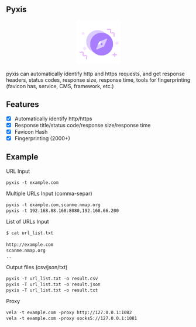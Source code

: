 ## Pyxis

<p align="center">
    <img width="120" src="image/pyxis.png"/>
<p>

pyxis can automatically identify http and https requests, and get response headers, status codes, response size, response time, tools for fingerprinting (favicon has, service, CMS, framework, etc.)

## Features

* [x] Automatically identify http/https<br/>
* [x] Response title/status code/response size/response time<br/>
* [x] Favicon Hash<br/>
* [x] Fingerprinting (2000+)<br/>

## Example

URL Input
```
pyxis -t example.com
```

Multiple URLs Input (comma-separ)
```
pyxis -t example.com,scanme.nmap.org
pyxis -t 192.168.88.168:8080,192.168.66.200
```

List of URLs Input
```
$ cat url_list.txt

http://example.com
scanme.nmap.org
..
```

Output files (csv/json/txt)
```
pyxis -T url_list.txt -o result.csv
pyxis -T url_list.txt -o result.json
pyxis -T url_list.txt -o result.txt
```

Proxy
```
vela -t example.com -proxy http://127.0.0.1:1082
vela -t example.com -proxy socks5://127.0.0.1:1081
```

<!-- ## Pyxis as a library
```golang
package main

import (
	"fmt"

	"github.com/zan8in/pyxis/pkg/pyxis"
)

func main() {
	scanner, err := pyxis.NewScanner(&pyxis.Options{
		HostsFile: "./target.txt",
	})
	if err != nil {
		panic(err)
	}
	scanner.Run()

	if scanner.Result.HasHostResult() {
		for hostResult := range scanner.Result.GetHostResult() {
			fmt.Println(
				hostResult.FullUrl,
				hostResult.Title,
				hostResult.FaviconHash,
				hostResult.FingerPrint,
			)
		}
	}
}
``` -->